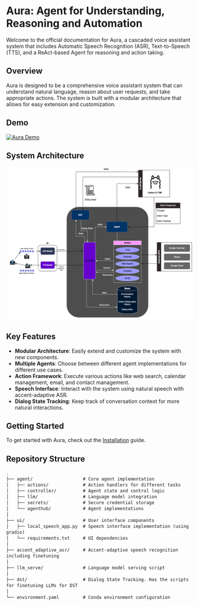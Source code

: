 # Aura: Agent for Understanding, Reasoning and Automation

Welcome to the official documentation for Aura, a cascaded voice assistant system that includes Automatic Speech Recognition (ASR), Text-to-Speech (TTS), and a ReAct-based Agent for reasoning and action taking.

## Overview

Aura is designed to be a comprehensive voice assistant system that can understand natural language, reason about user requests, and take appropriate actions. The system is built with a modular architecture that allows for easy extension and customization.

## Demo

[![Aura Demo](https://img.youtube.com/vi/cb7w0GVwwF0/0.jpg)](https://www.youtube.com/watch?v=cb7w0GVwwF0)

## System Architecture

![Aura System Architecture](images/aura_system_white.png)

## Key Features

- **Modular Architecture**: Easily extend and customize the system with new components.
- **Multiple Agents**: Choose between different agent implementations for different use cases.
- **Action Framework**: Execute various actions like web search, calendar management, email, and contact management.
- **Speech Interface**: Interact with the system using natural speech with accent-adaptive ASR.
- **Dialog State Tracking**: Keep track of conversation context for more natural interactions.

## Getting Started

To get started with Aura, check out the [Installation](installation.md) guide.

## Repository Structure

```
.
├── agent/                   # Core agent implementation
│   ├── actions/             # Action handlers for different tasks
│   ├── controller/          # Agent state and control logic
│   ├── llm/                 # Language model integration
│   ├── secrets/             # Secure credential storage
│   └── agenthub/            # Agent implementations
│
├── ui/                      # User interface components
│   ├── local_speech_app.py  # Speech interface implementation (using gradio)
│   └── requirements.txt     # UI dependencies
│
├── accent_adaptive_asr/     # Accent-adaptive speech recognition including finetuning
│
├── llm_serve/               # Language model serving script
│
├── dst/                     # Dialog State Tracking. Has the scripts for finetuning LLMs for DST
│
└── environment.yaml         # Conda environment configuration
```
